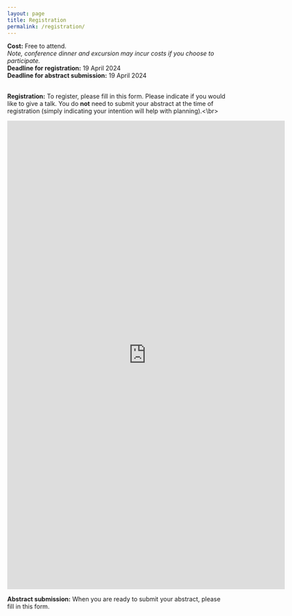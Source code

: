 ```yaml
---
layout: page
title: Registration
permalink: /registration/
---
```

**Cost:** Free to attend.</br>
*Note, conference dinner and excursion may incur costs if you choose to participate.*</br>
**Deadline for registration:** 19 April 2024</br>
**Deadline for abstract submission:** 19 April 2024</br></br>

**Registration:** To register, please fill in this form. Please indicate if you would like to give a talk. You do **not** need to submit your abstract at the time of registration (simply indicating your intention will help with planning).<\br>

<iframe src="https://docs.google.com/forms/d/e/1FAIpQLSc9-YZZRIP-V7EheBbGL_-QCK84go9AmLRjYaRYzhY-uIswig/viewform?embedded=true" width="640" height="1082" frameborder="0" marginheight="0" marginwidth="0">Loading…</iframe>

**Abstract submission:** When you are ready to submit your abstract, please fill in this form.
